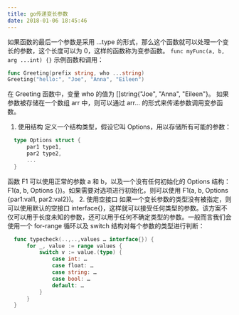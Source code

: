 ```yaml
---
title: go传递变长参数
date: 2018-01-06 18:45:46
---
```


如果函数的最后一个参数是采用 ...type 的形式，那么这个函数就可以处理一个变长的参数，这个长度可以为 0，这样的函数称为变参函数。
`func myFunc(a, b, arg ...int) {}`
示例函数和调用：
``` go
func Greeting(prefix string, who ...string)
Greeting("hello:", "Joe", "Anna", "Eileen")
```
在 Greeting 函数中，变量 who 的值为 []string{"Joe", "Anna", "Eileen"}。
如果参数被存储在一个数组 arr 中，则可以通过 arr... 的形式来传递参数调用变参函数。
1. 使用结构
定义一个结构类型，假设它叫 Options，用以存储所有可能的参数：
``` go
  type Options struct {
      par1 type1,
      par2 type2,
      ...
  }
```
函数 F1 可以使用正常的参数 a 和 b，以及一个没有任何初始化的 Options 结构： F1(a, b, Options {})。如果需要对选项进行初始化，则可以使用 F1(a, b, Options {par1:val1, par2:val2})。
2. 使用空接口
如果一个变长参数的类型没有被指定，则可以使用默认的空接口 interface{}，这样就可以接受任何类型的参数。该方案不仅可以用于长度未知的参数，还可以用于任何不确定类型的参数。一般而言我们会使用一个 for-range 循环以及 switch 结构对每个参数的类型进行判断：
``` go 
  func typecheck(..,..,values … interface{}) {
      for _, value := range values {
          switch v := value.(type) {
              case int: …
              case float: …
              case string: …
              case bool: …
              default: …
          }
      }
  }
  ```